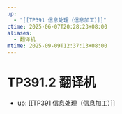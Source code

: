 ```yaml
---
up:
  - "[[TP391 信息处理（信息加工）]]"
ctime: 2025-06-07T20:28:23+08:00
aliases:
  - 翻译机
mtime: 2025-09-09T12:37:13+08:00
---
```


# TP391.2 翻译机

- up: [[TP391 信息处理（信息加工）]]
